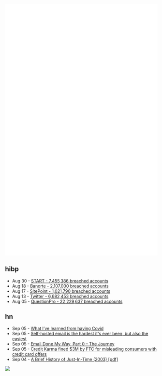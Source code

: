 ![Metrics](https://raw.githubusercontent.com/phixion/phixion/master/metrics.svg)

## hibp

<!--
for https://github.com/phixion/phixion/blob/main/.github/workflows/feeds.yml
-->
<!--START_SECTION:haveibeenpwnd-->
- Aug 30 - [START - 7,455,386 breached accounts](https://haveibeenpwned.com/PwnedWebsites#Start)
- Aug 18 - [Banorte - 2,107,000 breached accounts](https://haveibeenpwned.com/PwnedWebsites#Banorte)
- Aug 17 - [SitePoint - 1,021,790 breached accounts](https://haveibeenpwned.com/PwnedWebsites#SitePoint)
- Aug 13 - [Twitter - 6,682,453 breached accounts](https://haveibeenpwned.com/PwnedWebsites#Twitter)
- Aug 05 - [QuestionPro - 22,229,637 breached accounts](https://haveibeenpwned.com/PwnedWebsites#QuestionPro)
<!--END_SECTION:haveibeenpwnd-->

## hn

<!--
for https://github.com/phixion/phixion/blob/main/.github/workflows/feeds.yml
-->
<!--START_SECTION:hn-->
- Sep 05 - [What I’ve learned from having Covid](https://scottaaronson.blog/?p=6704)
- Sep 05 - [Self-hosted email is the hardest it's ever been, but also the easiest](https://vadosware.io/post/its-never-been-easier-or-harder-to-self-host-email/)
- Sep 05 - [Email Done My Way, Part 0 – The Journey](https://jan.wildeboer.net/2022/08/Email-0-The-Journey-2022/)
- Sep 05 - [Credit Karma fined $3M by FTC for misleading consumers with credit card offers](https://thefintechtimes.com/credit-karma-fined-3million-by-ftc-for-misleading-consumers-with-credit-card-offers/)
- Sep 04 - [A Brief History of Just-In-Time (2003) [pdf]](http://eecs.ucf.edu/~dcm/Teaching/COT4810-Spring2011/Literature/JustInTimeCompilation.pdf)
<!--END_SECTION:hn-->

<!--
for https://yhype.me
-->
![](https://hit.yhype.me/github/profile?user_id=13013670)
